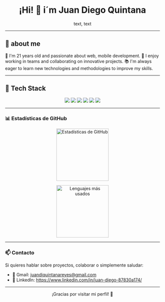 <h1 align="center">¡Hi! 👋 i´m Juan Diego Quintana</h1>

<p align="center">
text, text
</p>

---

<h2 aling"left> 🚀  about me</h2>

🔭 I'm 21 years old and passionate about web, mobile development.
🤝 I enjoy working in teams and collaborating on innovative projects.
📚 I'm always eager to learn new technologies and methodologies to improve my skills.

---

<h2 align="left">🔧 Tech Stack</h2>
<p align="center">
  <img src="https://img.shields.io/badge/Dart-0175C2?style=for-the-badge&logo=dart&logoColor=white" />
  <img src="https://img.shields.io/badge/Flutter-02569B?style=for-the-badge&logo=flutter&logoColor=white" />
  <img src="https://img.shields.io/badge/Node.js-339933?style=for-the-badge&logo=node-dot-js&logoColor=white" />
  <img src="https://img.shields.io/badge/Express.js-000000?style=for-the-badge&logo=express&logoColor=white" />
  <img src="https://img.shields.io/badge/MySQL-00758F?style=for-the-badge&logo=mysql&logoColor=white" />
  <img src="https://img.shields.io/badge/Git-F05032?style=for-the-badge&logo=git&logoColor=white" />
</p>

---


### 📊 Estadísticas de GitHub

<div align="center">

  <!-- Stats de actividad -->
  <img 
    src="https://github-readme-stats.vercel.app/api?username=Kintanuki&show_icons=true&include_all_commits=true&count_private=true&theme=dracula&hide_border=false" 
    height="170" 
    alt="Estadísticas de GitHub" 
  />

  <!-- Lenguajes más usados -->
  <img 
    src="https://github-readme-stats.vercel.app/api/top-langs?username=Kintanuki&layout=compact&langs_count=6&theme=dracula&hide_border=false" 
    height="170" 
    alt="Lenguajes más usados" 
  />

</div>

---


### 📫 Contacto

Si quieres hablar sobre proyectos, colaborar o simplemente saludar:

- 💌 Gmail: juandiquintanareyes@gmail.com
- 💼 LinkedIn: https://www.linkedin.com/in/juan-diego-87830a174/

---

<p align="center">
  ¡Gracias por visitar mi perfil! 🌟
</p>
